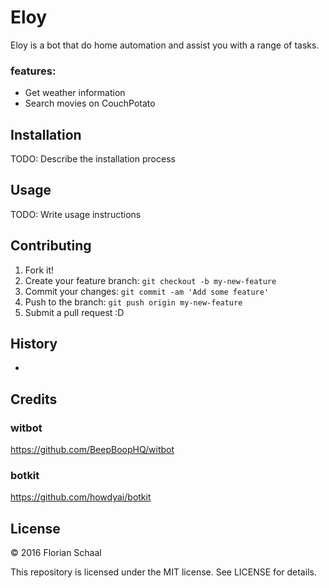 # Eloy
Eloy is a bot that do home automation and assist you with a range of tasks.

### features:
  - Get weather information
  - Search movies on CouchPotato
## Installation
TODO: Describe the installation process
## Usage
TODO: Write usage instructions
## Contributing
1. Fork it!
2. Create your feature branch: `git checkout -b my-new-feature`
3. Commit your changes: `git commit -am 'Add some feature'`
4. Push to the branch: `git push origin my-new-feature`
5. Submit a pull request :D
## History
-
## Credits

### witbot
https://github.com/BeepBoopHQ/witbot

### botkit
https://github.com/howdyai/botkit

## License
© 2016 Florian Schaal

This repository is licensed under the MIT license. See LICENSE for details.
